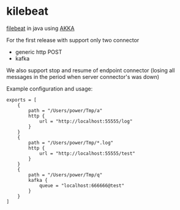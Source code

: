 # kilebeat
[filebeat](https://www.elastic.co/guide/en/beats/filebeat/current/filebeat-overview.html) in java using [AKKA](http://akka.io)

For the first release with support only two connector 
- generic http POST
- kafka 

We also support stop and resume of endpoint connector (losing all messages in the period when server connector's was down)

Example configuration and usage:
```
exports = [
    {
        path = "/Users/power/Tmp/a"
        http {
            url = "http://localhost:55555/log"
        }
    }
    {
        path = "/Users/power/Tmp/*.log"
        http {
            url = "http://localhost:55555/test"
        }
    }
    {
        path = "/Users/power/Tmp/q"
        kafka {
            queue = "localhost:666666@test"
        }
    }
]
```

